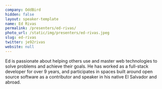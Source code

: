 ```yaml
---
company: OddBird
hidden: false
layout: speaker-template
name: Ed Rivas
permalink: /presenters/ed-rivas/
photo_url: /static/img/presenters/ed-rivas.jpeg
slug: ed-rivas
twitter: je92rivas
website: null
---
```


Ed is passionate about helping others use and master web technologies to solve problems and achieve their goals. He has worked as a full-stack developer for over 9 years, and participates in spaces built around open source software as a contributor and speaker in his native El Salvador and abroad.
